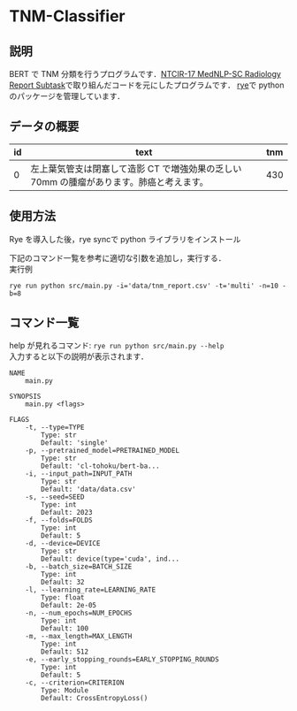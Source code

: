 # TNM-Classifier
## 説明
BERT で TNM 分類を行うプログラムです．[NTCIR-17 MedNLP-SC Radiology Report Subtask](https://repository.nii.ac.jp/records/2001285)で取り組んだコードを元にしたプログラムです．
[rye](https://rye.astral.sh/guide/installation/)で python のパッケージを管理しています．

## データの概要
|  id  |  text  |  tnm  |
| ---- | ---- | ---- |
|  0  |  左上葉気管支は閉塞して造影  CT  で増強効果の乏しい 70mm  の腫瘤があります。肺癌と考えます。  |  430  |

## 使用方法
Rye を導入した後，rye syncで python ライブラリをインストール<br>

下記のコマンド一覧を参考に適切な引数を追加し，実行する．<br>
実行例
```
rye run python src/main.py -i='data/tnm_report.csv' -t='multi' -n=10 -b=8
```

## コマンド一覧

help が見れるコマンド: `rye run python src/main.py --help` <br>
入力すると以下の説明が表示されます．

```
NAME
    main.py

SYNOPSIS
    main.py <flags>

FLAGS
    -t, --type=TYPE
        Type: str
        Default: 'single'
    -p, --pretrained_model=PRETRAINED_MODEL
        Type: str
        Default: 'cl-tohoku/bert-ba...
    -i, --input_path=INPUT_PATH
        Type: str
        Default: 'data/data.csv'
    -s, --seed=SEED
        Type: int
        Default: 2023
    -f, --folds=FOLDS
        Type: int
        Default: 5
    -d, --device=DEVICE
        Type: str
        Default: device(type='cuda', ind...
    -b, --batch_size=BATCH_SIZE
        Type: int
        Default: 32
    -l, --learning_rate=LEARNING_RATE
        Type: float
        Default: 2e-05
    -n, --num_epochs=NUM_EPOCHS
        Type: int
        Default: 100
    -m, --max_length=MAX_LENGTH
        Type: int
        Default: 512
    -e, --early_stopping_rounds=EARLY_STOPPING_ROUNDS
        Type: int
        Default: 5
    -c, --criterion=CRITERION
        Type: Module
        Default: CrossEntropyLoss()
```
